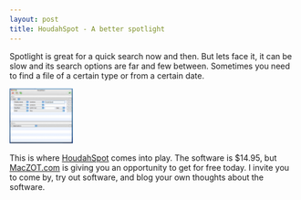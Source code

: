 ```yaml
--- 
layout: post
title: HoudahSpot - A better spotlight
---
```

Spotlight is great for a quick search now and then. But lets face it, it can be slow and its search options are far and few between. Sometimes you need to find a file of a certain type or from a certain date.

[<img border="0" width="111" height="96" alt="HoudahSpot" id="image105" src="/assets/houdahSpotQuery.thumbnail.png" />](/assets/houdahSpotQuery.png)

This is where [HoudahSpot](http://www.houdah.com/houdahSpot) comes into play. The software is $14.95, but [MacZOT.com](http://maczot.com/) is giving you an opportunity to get for free today. I invite you to come by, try out software, and blog your own thoughts about the software.
